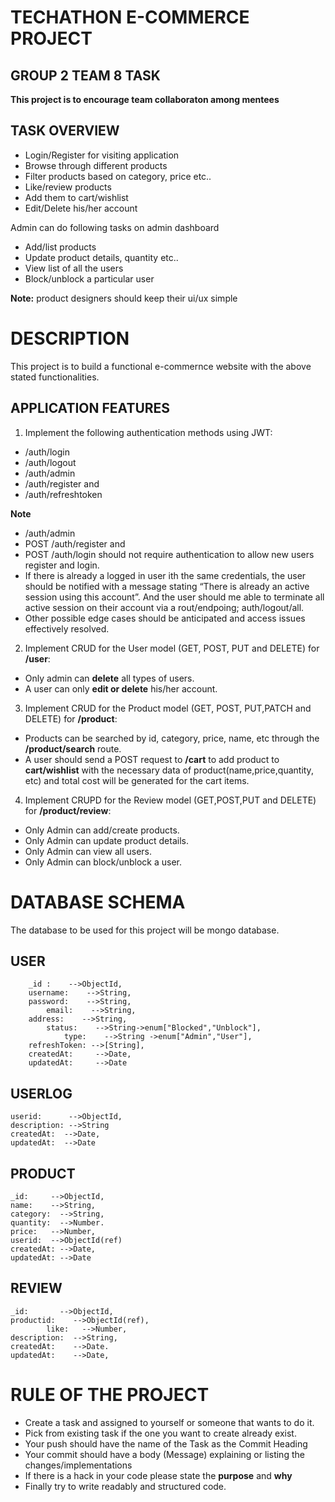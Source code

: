 # TECHATHON E-COMMERCE PROJECT
## GROUP 2 TEAM 8 TASK
**This project is to encourage team collaboraton among mentees**

## TASK OVERVIEW
- Login/Register for visiting application
- Browse through different products
- Filter products based on category, price etc..
- Like/review products
- Add them to cart/wishlist
- Edit/Delete his/her account

Admin can do following tasks on admin dashboard

- Add/list products
- Update product details, quantity etc..
- View list of all the users
- Block/unblock a particular user

**Note:** product designers should keep their ui/ux simple

# DESCRIPTION
This project is to build a functional e-commernce website with the above stated functionalities.
## APPLICATION FEATURES
1. Implement the following authentication methods using JWT:
- /auth/login
- /auth/logout
- /auth/admin
- /auth/register and
- /auth/refreshtoken


**Note**
- /auth/admin
- POST /auth/register and
- POST /auth/login should not require authentication to allow new users register and login.
- If there is already a logged in user ith the same credentials, the user should be notified with a message stating “There is already an active session using this account”. And the user should me able to terminate all active session on their account via a rout/endpoing; auth/logout/all.
- Other possible edge cases should be anticipated and access issues effectively resolved.

2. Implement CRUD for the User model (GET, POST, PUT and DELETE) for **/user**:
- Only admin can **delete** all types of users.
- A user can only **edit or delete** his/her account.

3. Implement CRUD for the Product model (GET, POST, PUT,PATCH and DELETE) for **/product**:
- Products can be searched by id, category, price, name, etc through the **/product/search** route.
- A user should send a POST request to **/cart** to add product to **cart/wishlist** with the necessary data of product(name,price,quantity, etc) and total cost will be generated for the cart items.

4. Implement CRUPD for the Review model (GET,POST,PUT and DELETE) for **/product/review**:
- Only Admin can add/create products.
- Only Admin can update product details.
- Only Admin can view all users.
- Only Admin can block/unblock a user.

# DATABASE SCHEMA
The database to be used for this project will be mongo database.

## USER
```
	_id :    -->ObjectId,
	username:    -->String,
	password:    -->String,
		email:    -->String,
	address:    -->String,
		status:    -->String->enum["Blocked","Unblock"],
			type:    -->String ->enum["Admin","User"],
	refreshToken: -->[String],
	createdAt:     -->Date,
	updatedAt:     -->Date
```
## USERLOG
```
userid:      -->ObjectId,
description: -->String
createdAt:  -->Date,
updatedAt:  -->Date
```
## PRODUCT
```
_id:     -->ObjectId,
name:    -->String,
category:  -->String,
quantity:  -->Number.
price:   -->Number,
userid:  -->ObjectId(ref)
createdAt: -->Date,
updatedAt: -->Date
```

## REVIEW 
```
_id:       -->ObjectId,
productid:    -->ObjectId(ref),
		like:   -->Number,
description:  -->String,
createdAt:    -->Date.
updatedAt:    -->Date,
```
# RULE OF THE PROJECT
- Create a task and assigned to yourself or someone that wants to do it.
- Pick from existing task if the one you want to create already exist.
- Your push should have the name of the Task as the Commit Heading
- Your commit should have a body (Message) explaining or listing the changes/implementations
- If there is a hack in your code please state the **purpose** and **why**
- Finally try to write readably and structured code.
